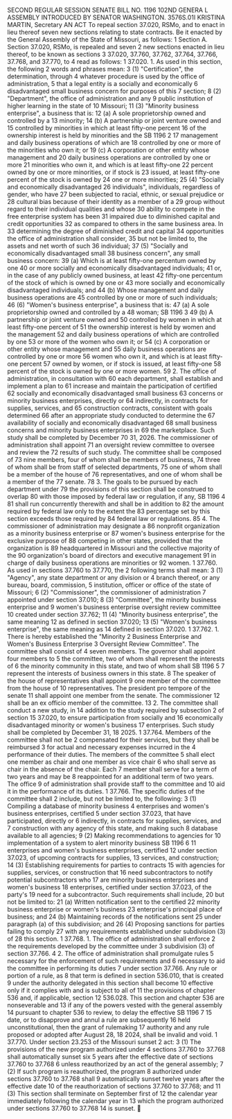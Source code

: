 SECOND REGULAR SESSION
SENATE BILL NO. 1196
102ND GENERA L ASSEMBLY
INTRODUCED BY SENATOR WASHINGTON.
3576S.01I KRISTINA MARTIN, Secretary
AN ACT
To repeal section 37.020, RSMo, and to enact in lieu thereof seven new sections relating to state
contracts.
Be it enacted by the General Assembly of the State of Missouri, as follows:
1 Section A. Section 37.020, RSMo, is repealed and seven
2 new sections enacted in lieu thereof, to be known as sections
3 37.020, 37.760, 37.762, 37.764, 37.766, 37.768, and 37.770, to
4 read as follows:
1 37.020. 1. As used in this section, the following
2 words and phrases mean:
3 (1) "Certification", the determination, through
4 whatever procedure is used by the office of administration,
5 that a legal entity is a socially and economically
6 disadvantaged small business concern for purposes of this
7 section;
8 (2) "Department", the office of administration and any
9 public institution of higher learning in the state of
10 Missouri;
11 (3) "Minority business enterprise", a business that is:
12 (a) A sole proprietorship owned and controlled by a
13 minority;
14 (b) A partnership or joint venture owned and
15 controlled by minorities in which at least fifty-one percent
16 of the ownership interest is held by minorities and the
SB 1196 2
17 management and daily business operations of which are
18 controlled by one or more of the minorities who own it; or
19 (c) A corporation or other entity whose management and
20 daily business operations are controlled by one or more
21 minorities who own it, and which is at least fifty-one
22 percent owned by one or more minorities, or if stock is
23 issued, at least fifty-one percent of the stock is owned by
24 one or more minorities;
25 (4) "Socially and economically disadvantaged
26 individuals", individuals, regardless of gender, who have
27 been subjected to racial, ethnic, or sexual prejudice or
28 cultural bias because of their identity as a member of a
29 group without regard to their individual qualities and whose
30 ability to compete in the free enterprise system has been
31 impaired due to diminished capital and credit opportunities
32 as compared to others in the same business area. In
33 determining the degree of diminished credit and capital
34 opportunities the office of administration shall consider,
35 but not be limited to, the assets and net worth of such
36 individual;
37 (5) "Socially and economically disadvantaged small
38 business concern", any small business concern:
39 (a) Which is at least fifty-one percentum owned by one
40 or more socially and economically disadvantaged individuals;
41 or, in the case of any publicly owned business, at least
42 fifty-one percentum of the stock of which is owned by one or
43 more socially and economically disadvantaged individuals; and
44 (b) Whose management and daily business operations are
45 controlled by one or more of such individuals;
46 (6) "Women's business enterprise", a business that is:
47 (a) A sole proprietorship owned and controlled by a
48 woman;
SB 1196 3
49 (b) A partnership or joint venture owned and
50 controlled by women in which at least fifty-one percent of
51 the ownership interest is held by women and the management
52 and daily business operations of which are controlled by one
53 or more of the women who own it; or
54 (c) A corporation or other entity whose management and
55 daily business operations are controlled by one or more
56 women who own it, and which is at least fifty-one percent
57 owned by women, or if stock is issued, at least fifty-one
58 percent of the stock is owned by one or more women.
59 2. The office of administration, in consultation with
60 each department, shall establish and implement a plan to
61 increase and maintain the participation of certified
62 socially and economically disadvantaged small business
63 concerns or minority business enterprises, directly or
64 indirectly, in contracts for supplies, services, and
65 construction contracts, consistent with goals determined
66 after an appropriate study conducted to determine the
67 availability of socially and economically disadvantaged
68 small business concerns and minority business enterprises in
69 the marketplace. Such study shall be completed by December
70 31, 2026. The commissioner of administration shall appoint
71 an oversight review committee to oversee and review the
72 results of such study. The committee shall be composed of
73 nine members, four of whom shall be members of business,
74 three of whom shall be from staff of selected departments,
75 one of whom shall be a member of the house of
76 representatives, and one of whom shall be a member of the
77 senate.
78 3. The goals to be pursued by each department under
79 the provisions of this section shall be construed to overlap
80 with those imposed by federal law or regulation, if any,
SB 1196 4
81 shall run concurrently therewith and shall be in addition to
82 the amount required by federal law only to the extent the
83 percentage set by this section exceeds those required by
84 federal law or regulations.
85 4. The commissioner of administration may designate a
86 nonprofit organization as a minority business enterprise or
87 women's business enterprise for the exclusive purpose of
88 competing in other states, provided that the organization is
89 headquartered in Missouri and the collective majority of the
90 organization's board of directors and executive management
91 in charge of daily business operations are minorities or
92 women.
1 37.760. As used in sections 37.760 to 37.770, the
2 following terms shall mean:
3 (1) "Agency", any state department or any division or
4 branch thereof, or any bureau, board, commission,
5 institution, officer or office of the state of Missouri;
6 (2) "Commissioner", the commissioner of administration
7 appointed under section 37.010;
8 (3) "Committee", the minority business enterprise and
9 women's business enterprise oversight review committee
10 created under section 37.762;
11 (4) "Minority business enterprise", the same meaning
12 as defined in section 37.020;
13 (5) "Women's business enterprise", the same meaning as
14 defined in section 37.020.
1 37.762. 1. There is hereby established the "Minority
2 Business Enterprise and Women's Business Enterprise
3 Oversight Review Committee". The committee shall consist of
4 seven members. The governor shall appoint four members to
5 the committee, two of whom shall represent the interests of
6 the minority community in this state, and two of whom shall
SB 1196 5
7 represent the interests of business owners in this state.
8 The speaker of the house of representatives shall appoint
9 one member of the committee from the house of
10 representatives. The president pro tempore of the senate
11 shall appoint one member from the senate. The commissioner
12 shall be an ex officio member of the committee.
13 2. The committee shall conduct a new study, in
14 addition to the study required by subsection 2 of section
15 37.020, to ensure participation from socially and
16 economically disadvantaged minority or women's business
17 enterprises. Such study shall be completed by December 31,
18 2025.
1 37.764. Members of the committee shall not be
2 compensated for their services, but they shall be reimbursed
3 for actual and necessary expenses incurred in the
4 performance of their duties. The members of the committee
5 shall elect one member as chair and one member as vice chair
6 who shall serve as chair in the absence of the chair. Each
7 member shall serve for a term of two years and may be
8 reappointed for an additional term of two years. The office
9 of administration shall provide staff to the committee and
10 aid it in the performance of its duties.
1 37.766. The specific duties of the committee shall
2 include, but not be limited to, the following:
3 (1) Compiling a database of minority business
4 enterprises and women's business enterprises, certified
5 under section 37.023, that have participated, directly or
6 indirectly, in contracts for supplies, services, and
7 construction with any agency of this state, and making such
8 database available to all agencies;
9 (2) Making recommendations to agencies for
10 implementation of a system to alert minority business
SB 1196 6
11 enterprises and women's business enterprises, certified
12 under section 37.023, of upcoming contracts for supplies,
13 services, and construction;
14 (3) Establishing requirements for parties to contracts
15 with agencies for supplies, services, or construction that
16 need subcontractors to notify potential subcontractors who
17 are minority business enterprises and women's business
18 enterprises, certified under section 37.023, of the party's
19 need for a subcontractor. Such requirements shall include,
20 but not be limited to:
21 (a) Written notification sent to the certified
22 minority business enterprise or women's business
23 enterprise's principal place of business; and
24 (b) Maintaining records of the notifications sent
25 under paragraph (a) of this subdivision; and
26 (4) Proposing sanctions for parties failing to comply
27 with any requirements established under subdivision (3) of
28 this section.
1 37.768. 1. The office of administration shall enforce
2 the requirements developed by the committee under
3 subdivision (3) of section 37.766.
4 2. The office of administration shall promulgate rules
5 necessary for the enforcement of such requirements and
6 necessary to aid the committee in performing its duties
7 under section 37.766. Any rule or portion of a rule, as
8 that term is defined in section 536.010, that is created
9 under the authority delegated in this section shall become
10 effective only if it complies with and is subject to all of
11 the provisions of chapter 536 and, if applicable, section
12 536.028. This section and chapter 536 are nonseverable and
13 if any of the powers vested with the general assembly
14 pursuant to chapter 536 to review, to delay the effective
SB 1196 7
15 date, or to disapprove and annul a rule are subsequently
16 held unconstitutional, then the grant of rulemaking
17 authority and any rule proposed or adopted after August 28,
18 2024, shall be invalid and void.
1 37.770. Under section 23.253 of the Missouri sunset
2 act:
3 (1) The provisions of the new program authorized under
4 sections 37.760 to 37.768 shall automatically sunset six
5 years after the effective date of sections 37.760 to 37.768
6 unless reauthorized by an act of the general assembly;
7 (2) If such program is reauthorized, the program
8 authorized under sections 37.760 to 37.768 shall
9 automatically sunset twelve years after the effective date
10 of the reauthorization of sections 37.760 to 37.768; and
11 (3) This section shall terminate on September first of
12 the calendar year immediately following the calendar year in
13 which the program authorized under sections 37.760 to 37.768
14 is sunset.
